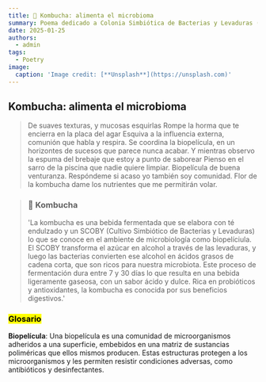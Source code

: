 ```yaml
---
title: 🫙 Kombucha: alimenta el microbioma
summary: Poema dedicado a Colonia Simbiótica de Bacterias y Levaduras (SCOBY)
date: 2025-01-25
authors:
  - admin
tags:
  - Poetry
image:
  caption: 'Image credit: [**Unsplash**](https://unsplash.com)'
---
```


## Kombucha: alimenta el microbioma

> De suaves texturas, y mucosas esquirlas
> Rompe la horma que te encierra en la placa del agar
> Esquiva a la influencia externa, comunión que habla y respira. Se coordina la biopelícula, en un horizontes de sucesos que parece nunca acabar.
> Y mientras observo la espuma del brebaje que estoy a punto de saborear
> Pienso en el sarro de la piscina que nadie quiere limpiar.
> Biopelícula de buena venturanza.
> Respóndeme si acaso yo también soy comunidad. 
> Flor de la kombucha dame los nutrientes que me permitirán volar. 


<blockquote class="callout callout_default" theme="🧫">
  <h3>🧫 Kombucha</h3>
  <p>
    'La kombucha es una bebida fermentada que se elabora con té endulzado y un SCOBY (Cultivo Simbiótico de Bacterias y Levaduras) lo que se conoce en el ambiente de microbiología como biopelíciula. El SCOBY transforma el azúcar en alcohol a través de las levaduras, y luego las bacterias convierten ese alcohol en ácidos grasos de cadena corta, que son ricos para nuestra microbiota. Este proceso de fermentación dura entre 7 y 30 días lo que resulta en una bebida ligeramente gaseosa, con un sabor ácido y dulce. Rica en probióticos y antioxidantes, la kombucha es conocida por sus beneficios digestivos.'
  </p>
</blockquote>

### <mark>Glosario</mark>

**Biopelícula**:  Una biopelícula es una comunidad de microorganismos adheridos a una superficie, embebidos en una matriz de sustancias poliméricas que ellos mismos producen. Estas estructuras protegen a los microorganismos y les permiten resistir condiciones adversas, como antibióticos y desinfectantes.